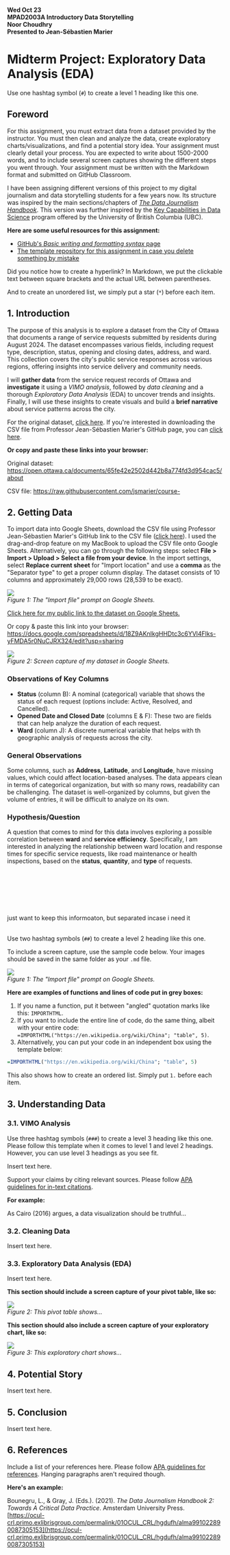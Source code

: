 **Wed Oct 23**<br>
**MPAD2003A Introductory Data Storytelling**<br>
**Noor Choudhry**<br>
**Presented to Jean-Sébastien Marier**<br>

# Midterm Project: Exploratory Data Analysis (EDA)

Use one hashtag symbol (`#`) to create a level 1 heading like this one.

## Foreword

For this assignment, you must extract data from a dataset provided by the instructor. You must then clean and analyze the data, create exploratory charts/visualizations, and find a potential story idea. Your assignment must clearly detail your process. You are expected to write about 1500-2000 words, and to include several screen captures showing the different steps you went through. Your assignment must be written with the Markdown format and submitted on GitHub Classroom.

I have been assigning different versions of this project to my digital journalism and data storytelling students for a few years now. Its structure was inspired by the main sections/chapters of [*The Data Journalism Handbook*](https://datajournalism.com/read/handbook/one/). This version was further inspired by the [Key Capabilities in Data Science](https://extendedlearning.ubc.ca/programs/key-capabilities-data-science) program offered by the University of British Columbia (UBC).

**Here are some useful resources for this assignment:**

* [GitHub's *Basic writing and formatting syntax* page](https://docs.github.com/en/get-started/writing-on-github/getting-started-with-writing-and-formatting-on-github/basic-writing-and-formatting-syntax)
* [The template repository for this assignment in case you delete something by mistake](https://github.com/jsmarier/jou4100_jou4500_mpad2003_project2_template)

Did you notice how to create a hyperlink? In Markdown, we put the clickable text between square brackets and the actual URL between parentheses.

And to create an unordered list, we simply put a star (`*`) before each item.

## 1. Introduction

The purpose of this analysis is to explore a dataset from the City of Ottawa that documents a range of service requests submitted by residents during August 2024. The dataset encompasses various fields, including request type, description, status, opening and closing dates, address, and ward. This collection covers the city's public service responses across various regions, offering insights into service delivery and community needs.

I will **gather data** from the service request records of Ottawa and **investigate** it using a *VIMO analysis*, followed by *data cleaning* and a thorough *Exploratory Data Analysis* (EDA) to uncover trends and insights. Finally, I will use these insights to create visuals and build a **brief narrative** about service patterns across the city.

For the original dataset, [click here](https://open.ottawa.ca/documents/65fe42e2502d442b8a774fd3d954cac5/about). If you're interested in downloading the CSV file from Professor Jean-Sébastien Marier's GitHub page, you can [click here](https://raw.githubusercontent.com/jsmarier/course-datasets/refs/heads/main/ottawa-311-service-requests-august-2024.csv).

**Or copy and paste these links into your browser:**

Original dataset: https://open.ottawa.ca/documents/65fe42e2502d442b8a774fd3d954cac5/about 

CSV file:
https://raw.githubusercontent.com/jsmarier/course-

## 2. Getting Data

To import data into Google Sheets, download the CSV file using Professor Jean-Sébastien Marier's GitHub link to the CSV file ([click here](https://raw.githubusercontent.com/jsmarier/course-datasets/refs/heads/main/ottawa-311-service-requests-august-2024.csv)). I used the drag-and-drop feature on my MacBook to upload the CSV file onto Google Sheets. Alternatively, you can go through the following steps: select **File > Import > Upload > Select a file from your device**. In the import settings, select **Replace current sheet** for "Import location" and use a **comma** as the "Separator type" to get a proper column display. The dataset consists of 10 columns and approximately 29,000 rows (28,539 to be exact).

![](importfile-example.png)<br>
*Figure 1: The "Import file" prompt on Google Sheets.*

[Click here for my public link to the dataset on Google Sheets.](https://docs.google.com/spreadsheets/d/18Z9AKnIkgHHDtc3c6YVl4Flks-yFMDA5r0NuCJRX324/edit?usp=sharing)

Or copy & paste this link into your browser: https://docs.google.com/spreadsheets/d/18Z9AKnIkgHHDtc3c6YVl4Flks-yFMDA5r0NuCJRX324/edit?usp=sharing


![](googlesheets-screencapture.png)<br>
*Figure 2: Screen capture of my dataset in Google Sheets.*

### Observations of Key Columns

- **Status** (column B): A nominal (categorical) variable that shows the status of each request (options include: Active, Resolved, and Cancelled).
- **Opened Date and Closed Date** (columns E & F): These two are fields that can help analyze the duration of each request.
- **Ward** (column J): A discrete numerical variable that helps with th geographic analysis of requests across the city.

### General Observations

Some columns, such as **Address**, **Latitude**, and **Longitude**, have missing values, which could affect location-based analyses. The data appears clean in terms of categorical organization, but with so many rows, readability can be challenging. The dataset is well-organized by columns, but given the volume of entries, it will be difficult to analyze on its own.

### Hypothesis/Question

A question that comes to mind for this data involves exploring a possible correlation between **ward** and **service efficiency**. Specifically, I am interested in analyzing the relationship between ward location and response times for specific service requests, like road maintenance or health inspections, based on the **status**, **quantity**, and **type** of requests.


<br>
<br><br>
<br><br>
<br>
just want to keep this informoaton, but separated incase i need it
<br>
<br>

Use two hashtag symbols (`##`) to create a level 2 heading like this one.

To include a screen capture, use the sample code below. Your images should be saved in the same folder as your `.md` file.

![](import-screen-capture.png)<br>
*Figure 1: The "Import file" prompt on Google Sheets.*

**Here are examples of functions and lines of code put in grey boxes:**

1. If you name a function, put it between "angled" quotation marks like this: `IMPORTHTML`.
1. If you want to include the entire line of code, do the same thing, albeit with your entire code: `=IMPORTHTML("https://en.wikipedia.org/wiki/China"; "table", 5)`.
1. Alternatively, you can put your code in an independent box using the template below:

``` r
=IMPORTHTML("https://en.wikipedia.org/wiki/China"; "table", 5)
```
This also shows how to create an ordered list. Simply put `1.` before each item.

## 3. Understanding Data

### 3.1. VIMO Analysis

Use three hashtag symbols (`###`) to create a level 3 heading like this one. Please follow this template when it comes to level 1 and level 2 headings. However, you can use level 3 headings as you see fit.

Insert text here.

Support your claims by citing relevant sources. Please follow [APA guidelines for in-text citations](https://apastyle.apa.org/style-grammar-guidelines/citations).

**For example:**

As Cairo (2016) argues, a data visualization should be truthful...

### 3.2. Cleaning Data

Insert text here.

### 3.3. Exploratory Data Analysis (EDA)

Insert text here.

**This section should include a screen capture of your pivot table, like so:**

![](pivot-table-screen-capture.png)<br>
*Figure 2: This pivot table shows...*

**This section should also include a screen capture of your exploratory chart, like so:**

![](chart-screen-capture.png)<br>
*Figure 3: This exploratory chart shows...*

## 4. Potential Story

Insert text here.

## 5. Conclusion

Insert text here.

## 6. References

Include a list of your references here. Please follow [APA guidelines for references](https://apastyle.apa.org/style-grammar-guidelines/references). Hanging paragraphs aren't required though.

**Here's an example:**

Bounegru, L., & Gray, J. (Eds.). (2021). *The Data Journalism Handbook 2: Towards A Critical Data Practice*. Amsterdam University Press. [https://ocul-crl.primo.exlibrisgroup.com/permalink/01OCUL_CRL/hgdufh/alma991022890087305153](https://ocul-crl.primo.exlibrisgroup.com/permalink/01OCUL_CRL/hgdufh/alma991022890087305153)
